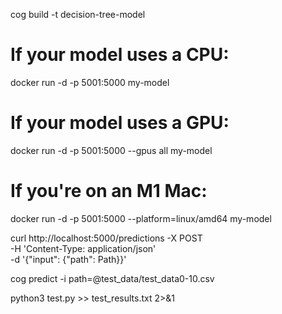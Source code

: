 cog build -t decision-tree-model


# If your model uses a CPU:
docker run -d -p 5001:5000 my-model
# If your model uses a GPU:
docker run -d -p 5001:5000 --gpus all my-model
# If you're on an M1 Mac:
docker run -d -p 5001:5000 --platform=linux/amd64 my-model


curl http://localhost:5000/predictions -X POST \
    -H 'Content-Type: application/json' \
    -d '{"input": {"path": Path}}'

cog predict -i path=@test_data/test_data0-10.csv

python3 test.py >> test_results.txt 2>&1
